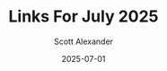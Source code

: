 ---
layout: podcast
title: "Links For July 2025"
author: Scott Alexander
description: https://www.astralcodexten.com/p/links-for-july-2025
date: 2025-07-01
length: 4794919
duration: 1199
guid: links-for-july-2025
---
